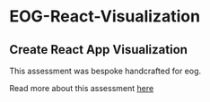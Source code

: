 # EOG-React-Visualization
## Create React App Visualization

This assessment was bespoke handcrafted for eog.

Read more about this assessment [here](https://react.eogresources.com)
